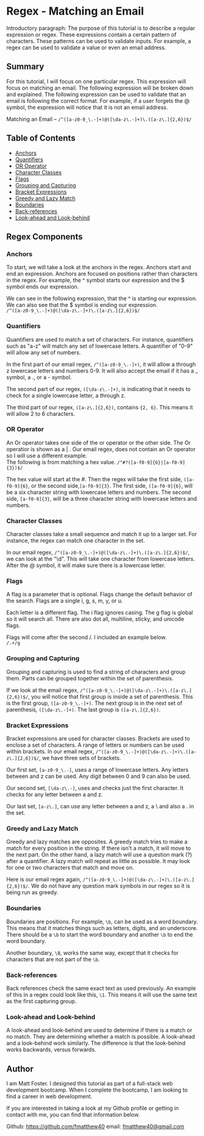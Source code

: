 # Regex - Matching an Email

Introductory paragraph:  The purpose of this tutorial is to describe a regular expression or regex.  These expressions contain a certain pattern of characters.  These patterns can be used to validate inputs.  For example, a regex can be used to validate a value or even an email address.  

## Summary

For this tutorial, I will focus on one particular regex.  This expression will focus on matching an email.  The following expression will be broken down and explained.  The following expression can be used to validate that an email is following the correct format.  For example, if a user forgets the @ symbol, the expression will notice that it is not an email address.  

Matching an Email – `/^([a-z0-9_\.-]+)@([\da-z\.-]+)\.([a-z\.]{2,6})$/`

## Table of Contents

- [Anchors](#anchors)
- [Quantifiers](#quantifiers)
- [OR Operator](#or-operator)
- [Character Classes](#character-classes)
- [Flags](#flags)
- [Grouping and Capturing](#grouping-and-capturing)
- [Bracket Expressions](#bracket-expressions)
- [Greedy and Lazy Match](#greedy-and-lazy-match)
- [Boundaries](#boundaries)
- [Back-references](#back-references)
- [Look-ahead and Look-behind](#look-ahead-and-look-behind)

## Regex Components

### Anchors
To start, we will take a look at the anchors in the regex.  Anchors start and end an expression. Anchors are focused on positions rather than characters in the regex.  For example, the ^ symbol starts our expression and the $ symbol ends our expression.

We can see in the following expression, that the ^ is starting our expression.  We can also see that the $ symbol is ending our expression.  
`/^([a-z0-9_\.-]+)@([\da-z\.-]+)\.([a-z\.]{2,6})$/`

### Quantifiers
Quantifiers are used to match a set of characters. For instance, quantifiers such as "a-z" will match any set of lowercase letters.  A quantifier of "0-9" will allow any set of numbers. 

In the first part of our email regex, `/^([a-z0-9_\.-]+)`, it will allow a through z lowercase letters and numbers 0-9.  It will also accept the email if it has a _ symbol, a ., or a - symbol. 

The second part of our regex, `([\da-z\.-]+)`, is indicating that it needs to check for a single lowercase letter, a through z.  

The third part of our regex, `([a-z\.]{2,6})`, contains `{2, 6}`.  This means it will allow 2 to 6 characters.  

### OR Operator
An Or operator takes one side of the or operator or the other side. The Or operatior is shown as a | .
Our email regex, does not contain an Or operator so I will use a different example.   
The following is from matching a hex value. 
`/^#?([a-f0-9]{6}|[a-f0-9]{3})$/`

The hex value will start at the #.  Then the regex will take the first side, `([a-f0-9]{6}`, or the second side,`[a-f0-9]{3}`.  The first side, `([a-f0-9]{6}`, will be a six character string with lowercase letters and numbers.  The second side, `[a-f0-9]{3}`, will be a three character string with lowercase letters and numbers.  

### Character Classes
Character classes take a small sequence and match it up to a larger set.  For instance, the regex can match one character in the set.   

In our email regex, `/^([a-z0-9_\.-]+)@([\da-z\.-]+)\.([a-z\.]{2,6})$/`, we can look at the "\d".  This will take one character from lowercase letters.  After the @ symbol, it will make sure there is a lowercase letter.  

### Flags
A flag is a parameter that is optional.  Flags change the default behavior of the search. Flags are a single i, g, s, m, y, or u.  

Each letter is a different flag. The i flag ignores casing. The g flag is global so it will search all.  There are also dot all, multiline, sticky, and unicode flags.  

Flags will come after the second /.  I included an example below.  
`/.+/g`

### Grouping and Capturing
Grouping and capturing is used to find a string of characters and group them.  Parts can be grouped together within the set of parenthesis.  

If we look at the email regex, `/^([a-z0-9_\.-]+)@([\da-z\.-]+)\.([a-z\.]{2,6})$/`, you will notice that first group is inside a set of parenthesis.  This is the first group, `([a-z0-9_\.-]+)`. The next group is in the next set of parenthesis, `([\da-z\.-]+)`. The last group is `([a-z\.]{2,6})`.

### Bracket Expressions
Bracket expressions are used for character classes.  Brackets are used to enclose a set of characters.  A range of letters or numbers can be used within brackets.  In our email regex, `/^([a-z0-9_\.-]+)@([\da-z\.-]+)\.([a-z\.]{2,6})$/`, we have three sets of brackets.  

Our first set, `[a-z0-9_\.-]`, uses a range of lowercase letters. Any letters between and z can be used.  Any digit between 0 and 9 can also be used.  

Our second set, `[\da-z\.-]`, uses and checks just the first character.  It checks for any letter between a and z.  

Our last set, `[a-z\.]`, can use any letter between a and z, a \ and also a . in the set. 

### Greedy and Lazy Match
Greedy and lazy matches are opposites.  A greedy match tries to make a match for every position in the string.  If there isn't a match, it will move to the next part. On the other hand, a lazy match will use a question mark (?) after a quantifier.  A lazy match will repeat as little as possible.  It may look for one or two characters that match and move on.  

Here is our email regex again, `/^([a-z0-9_\.-]+)@([\da-z\.-]+)\.([a-z\.]{2,6})$/`.
We do not have any question mark symbols in our regex so it is being run as greedy.

### Boundaries
Boundaries are positions.  For example, `\b`, can be used as a word boundary.  This means that it matches things such as letters, digits, and an underscore.  There should be a `\b` to start the word boundary and another `\b` to end the word boundary.  

Another boundary, `\B`, works the same way, except that it checks for characters that are not part of the `\b`.  

### Back-references
Back references check the same exact text as used previously.  An example of this in a regex could look like this, `\1`.  This means it will use the same text as the first capturing group.  

### Look-ahead and Look-behind
A look-ahead and look-behind are used to determine if there is a match or no match.  They are determining whether a match is possible. A look-ahead and a look-behind work similarly.  The difference is that the look-behind works backwards, versus forwards.  

## Author

I am Matt Foster.  I designed this tutorial as part of a full-stack web development bootcamp.  When I complete the bootcamp, I am looking to find a career in web development. 

If you are interested in taking a look at my Github profile or getting in contact with me, you can find that information below.

Github: https://github.com/fmatthew40
email: fmatthew40@gmail.com

